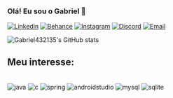 ### Olá! Eu sou o Gabriel 👋
[![Linkedin](https://img.shields.io/badge/LinkedIn-0077B5?style=for-the-badge&logo=linkedin&logoColor=white)](https://www.linkedin.com/in/gabriel-alves-7b519225b/)
[![Behance](https://img.shields.io/badge/Behance-0054F7?style=for-the-badge&logo=behance&logoColor=white)](https://www.behance.net/gabrielalves16)
[![Instagram](https://img.shields.io/badge/Instagram-E4405F?style=for-the-badge&logo=instagram&logoColor=white)](https://www.instagram.com/gabriel432135/)
[![Discord](https://img.shields.io/badge/Discord-7289DA?style=for-the-badge&logo=discord&logoColor=white)](https://discord.com/users/gabriel432135)
[![Email](https://img.shields.io/badge/Microsoft_Outlook-0078D4?style=for-the-badge&logo=microsoft-outlook&logoColor=white)](mailto:gabriel432135@hotmail.com)

![Gabriel432135's GitHub stats](https://github-readme-stats.vercel.app/api?username=gabriel432135&show_icons=true&theme=transparent)

## Meu interesse:
<div style="display: inline_block"> <br/>
    <img align ="center" alt="java" src="https://img.shields.io/badge/Java-ED8B00?style=for-the-badge&logo=openjdk&logoColor=white" />
    <img align ="center" alt="c" src="https://img.shields.io/badge/C-00599C?style=for-the-badge&logo=c&logoColor=white" />
    <img align ="center" alt="spring" src="https://img.shields.io/badge/Spring-6DB33F?style=for-the-badge&logo=spring&logoColor=white" />
    <img align ="center" alt="androidstudio" src="https://img.shields.io/badge/Android_Studio-3DDC84?style=for-the-badge&logo=android-studio&logoColor=white" />    
    <img align ="center" alt="mysql" src="https://img.shields.io/badge/MySQL-00000F?style=for-the-badge&logo=mysql&logoColor=white" />
    <img align ="center" alt="sqlite" src="https://img.shields.io/badge/SQLite-07405E?style=for-the-badge&logo=sqlite&logoColor=whit" />
            
</div>
